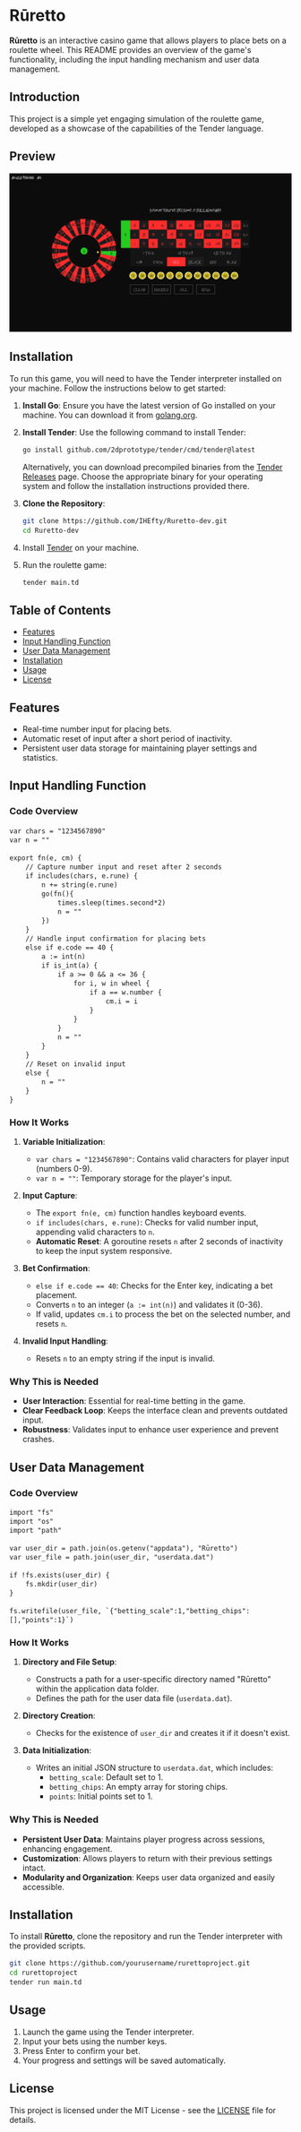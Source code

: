 # Rūretto

**Rūretto** is an interactive casino game that allows players to place bets on a roulette wheel. This README provides an overview of the game's functionality, including the input handling mechanism and user data management.


## Introduction

This project is a simple yet engaging simulation of the roulette game, developed as a showcase of the capabilities of the Tender language.

## Preview

![preview](./res/preview.png)

## Installation

To run this game, you will need to have the Tender interpreter installed on your machine. Follow the instructions below to get started:

1. **Install Go**: Ensure you have the latest version of Go installed on your machine. You can download it from [golang.org](https://golang.org/dl/).

2. **Install Tender**: Use the following command to install Tender:
   ```bash
   go install github.com/2dprototype/tender/cmd/tender@latest
   ```

   Alternatively, you can download precompiled binaries from the [Tender Releases](https://github.com/2dprototype/tender/releases) page. Choose the appropriate binary for your operating system and follow the installation instructions provided there.

3. **Clone the Repository**:
    ```sh
    git clone https://github.com/IHEfty/Ruretto-dev.git
    cd Ruretto-dev
    ```

2. Install [Tender](https://github.com/2dprototype/tender) on your machine.

3. Run the roulette game:
    ```sh
    tender main.td
    ```

## Table of Contents

- [Features](#features)
- [Input Handling Function](#input-handling-function)
- [User Data Management](#user-data-management)
- [Installation](#installation)
- [Usage](#usage)
- [License](#license)

## Features

- Real-time number input for placing bets.
- Automatic reset of input after a short period of inactivity.
- Persistent user data storage for maintaining player settings and statistics.

## Input Handling Function

### Code Overview

```tender
var chars = "1234567890"
var n = ""

export fn(e, cm) {
    // Capture number input and reset after 2 seconds
    if includes(chars, e.rune) {
        n += string(e.rune) 
        go(fn(){
            times.sleep(times.second*2)
            n = ""
        })
    }
    // Handle input confirmation for placing bets
    else if e.code == 40 {
        a := int(n)
        if is_int(a) {
            if a >= 0 && a <= 36 {
                for i, w in wheel {
                    if a == w.number {
                        cm.i = i
                    }
                }
            }
            n = ""
        }
    }
    // Reset on invalid input
    else {
        n = ""
    }
}
```

### How It Works

1. **Variable Initialization**:
   - `var chars = "1234567890"`: Contains valid characters for player input (numbers 0-9).
   - `var n = ""`: Temporary storage for the player's input.

2. **Input Capture**:
   - The `export fn(e, cm)` function handles keyboard events.
   - `if includes(chars, e.rune)`: Checks for valid number input, appending valid characters to `n`.
   - **Automatic Reset**: A goroutine resets `n` after 2 seconds of inactivity to keep the input system responsive.

3. **Bet Confirmation**:
   - `else if e.code == 40`: Checks for the Enter key, indicating a bet placement.
   - Converts `n` to an integer (`a := int(n)`) and validates it (0-36).
   - If valid, updates `cm.i` to process the bet on the selected number, and resets `n`.

4. **Invalid Input Handling**:
   - Resets `n` to an empty string if the input is invalid.

### Why This is Needed
- **User Interaction**: Essential for real-time betting in the game.
- **Clear Feedback Loop**: Keeps the interface clean and prevents outdated input.
- **Robustness**: Validates input to enhance user experience and prevent crashes.

## User Data Management

### Code Overview

```tender
import "fs"
import "os"
import "path"

var user_dir = path.join(os.getenv("appdata"), "Rūretto")
var user_file = path.join(user_dir, "userdata.dat")

if !fs.exists(user_dir) {
    fs.mkdir(user_dir)
}

fs.writefile(user_file, `{"betting_scale":1,"betting_chips":[],"points":1}`)
```

### How It Works

1. **Directory and File Setup**:
   - Constructs a path for a user-specific directory named "Rūretto" within the application data folder.
   - Defines the path for the user data file (`userdata.dat`).

2. **Directory Creation**:
   - Checks for the existence of `user_dir` and creates it if it doesn't exist.

3. **Data Initialization**:
   - Writes an initial JSON structure to `userdata.dat`, which includes:
     - `betting_scale`: Default set to 1.
     - `betting_chips`: An empty array for storing chips.
     - `points`: Initial points set to 1.

### Why This is Needed
- **Persistent User Data**: Maintains player progress across sessions, enhancing engagement.
- **Customization**: Allows players to return with their previous settings intact.
- **Modularity and Organization**: Keeps user data organized and easily accessible.

## Installation

To install **Rūretto**, clone the repository and run the Tender interpreter with the provided scripts.

```bash
git clone https://github.com/yourusername/rurettoproject.git
cd rurettoproject
tender run main.td
```

## Usage

1. Launch the game using the Tender interpreter.
2. Input your bets using the number keys.
3. Press Enter to confirm your bet.
4. Your progress and settings will be saved automatically.

## License

This project is licensed under the MIT License - see the [LICENSE](LICENSE) file for details.
